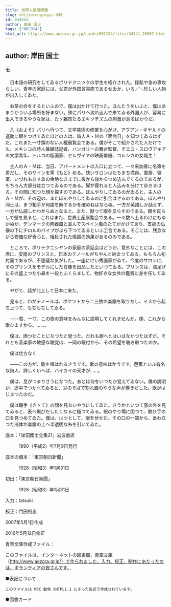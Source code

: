 ```yaml
---
title: 世界人情覗眼鏡
slug: shijierenqingsi-d30
id: 044541
author: 岸田 国士
tags: ["NDC914"]
html_url: https://www.aozora.gr.jp/cards/001154/files/44541_26807.html
---
```


## author: 岸田 国士

#### 七




　日本語の研究をしてゐるポリテクニツクの学生を紹介された。採鉱や金の専攻らしい。青年の家庭には、父君が外国貿易商であるせゐか、いろ／＼珍しい人物が出入してゐた。

　お茶の会をするといふので、僕は出かけて行つた。ほんたうをいふと、僕はあまりかういふ場所を好まない。殊にパリへ流れ込んで来てゐる外国人が、容易に出入できるやうな家は、たゞ雑然たるエキゾチズムの刺激があるばかりだ。

　凡《およそ》パリへ行つて、文学芸術の修業を心がけ、アヴアン・ギヤルドの運動に眼をつけてゐたほどの人は、詩人Ａ・Ｍの「面会日」を知つてゐるはずだ。これまた一寸類のない人種展覧会である。僕がそこで紹介された人だけでも、メキシコの詩人兼雑誌記者、ハンガリーの舞台監督、チエコ・スロヴアキアの文学青年、トルコの版画家、セルヴイヤの映画俳優、コルシカの女城主！

　主人のＡ・Ｍは、当日、アパートメントの入口に立つて、一々来訪者に名簿を差だし、そのサインを需《もと》める。狭いサロンはたちまち満員、書斎、寝室、いづれも立すゐの余地なきまでに後から後からつめ込んでくるのであるが、もちろん大部分は立つてゐるのである。脚が疲れると人込みを分けて歩きまはる。その間に知つた顔を探すのである。ぼんやりしてゐるのがゐると、主人のＡ・Ｍが、その辺の、またぼんやりしてゐるのに引合はせるのである。ぼんやり同士は、まづ相手が何語を解するかを確めねばならぬ。一方が英語しか話せず、一方が仏語しかわからぬとなると、また、黙つて眼を反らすのである。眼を反らして壁を見ると、これはまた、世界土産展覧会である。一々数へ上るわけにもゆかぬが、デンマークの陶器皿と並んでスペイン風のたてがかけてあり、支那の仏像の下にチロルのパイプがぶら下つてゐるといふ工合である。そこには、残念ながら安価な好奇心と、相殺された情調の効果があるのみである。

　ところで、ポリテクニシヤンの家庭の茶話会はどうか。意外なことには、この席に、安南のプリンスと、日本のテノールがちやんと納まつてゐる。もちろん初対面であるが、不思議な気がした。一座にけい秀画家がゐて、今度のサロンに、そのプリンスをモデルにした肖像を出品したといつてゐる。プリンスは、満足げにその盛上つた小鼻を一段とふくらまして、物好きな女共の鑑賞に身を任してゐる。

　やがて、話が北上して日本に来た。

　見ると、わがテノールは、ポケツトから二三枚の楽譜を取りだし、イスから起ち上つて、もぢもぢしてゐる。

　――君、一寸、この歌の意味をみんなに説明してくれませんか。僕、これから歌ひますから。……。

　僕は、困つたことになつたと思つた。だれも歌へとはいはなかつたはずだ。それとも音楽家の敏感な聴覚は、一同の眼付から、その希望を聴き取つたのか。

　僕は仕方なく

　――この方が、歌を唱はれるさうです。歌の意味はかうです。芭蕉といふ有名な詩人、詳しくいへば、ハイカイの天才が……。

　僕は、息がつまりさうになつた。あとは何をいつたか覚えてゐない。僕の説明が、途中でつかへてゐると、耳のそばで割れ鐘のやうな声が響きだした。歌がはじまつたのだ。

　僕は聴手《きゝて》の顔を見ないやうにしてゐた。さうかといつて窓の外を見てゐると、表へ飛びだしたくなるに極つてゐる。眼のやり場に困つて、歌ひ手の口を見つめてゐた。僕は、はツとして、眼を伏せた。その口の一端から、あわ立つた液体が楽譜の上へ半透明な糸を引いてゐた。













底本：「岸田國士全集21」岩波書店

　　　1990（平成2）年7月9日発行

底本の親本：「東京朝日新聞」

　　　1928（昭和3）年1月31日

初出：「東京朝日新聞」

　　　1928（昭和3）年1月31日

入力：tatsuki

校正：門田裕志

2007年5月1日作成

2016年5月12日修正

青空文庫作成ファイル：

このファイルは、インターネットの図書館、青空文庫（http://www.aozora.gr.jp/）で作られました。入力、校正、制作にあたったのは、ボランティアの皆さんです。











●表記について


	このファイルは W3C 勧告 XHTML1.1 にそった形式で作成されています。







●図書カード